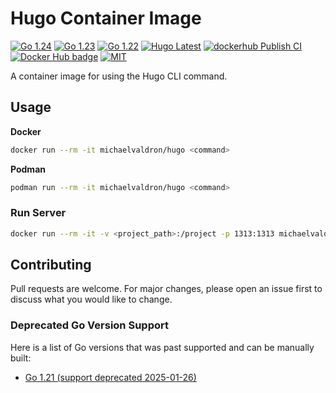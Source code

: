 # Hugo Container Image

[![Go 1.24](https://img.shields.io/badge/1.24-blue?logo=go&labelColor=gray)](https://go.dev/doc/go1.24)
[![Go 1.23](https://img.shields.io/badge/1.23-blue?logo=go&labelColor=gray)](https://go.dev/doc/go1.23)
[![Go 1.22](https://img.shields.io/badge/1.22-blue?logo=go&labelColor=gray)](https://go.dev/doc/go1.22)
[![Hugo Latest](https://img.shields.io/badge/latest-cb4879?logo=hugo&labelColor=gray)](https://github.com/gohugoio/hugo/releases/latest)
[![dockerhub Publish CI](https://github.com/michael-valdron/hugo-image/actions/workflows/docker-publish.yaml/badge.svg)](https://github.com/michael-valdron/hugo-image/actions/workflows/docker-publish.yaml)
[![Docker Hub badge][dockerhub-badge]][dockerhub]
[![MIT](https://img.shields.io/badge/license-Apache--2.0-blue)](LICENSE)

 [dockerhub-badge]: https://img.shields.io/docker/pulls/michaelvaldron/hugo
 [dockerhub]: https://hub.docker.com/r/michaelvaldron/hugo


A container image for using the Hugo CLI command.

## Usage

**Docker**

```sh
docker run --rm -it michaelvaldron/hugo <command>
```

**Podman**

```sh
podman run --rm -it michaelvaldron/hugo <command>
```

### Run Server

```sh
docker run --rm -it -v <project_path>:/project -p 1313:1313 michaelvaldron/hugo hugo server
```

## Contributing

Pull requests are welcome. For major changes, please open an issue first to discuss what you would like to change.

### Deprecated Go Version Support

Here is a list of Go versions that was past supported and can be manually built:

- [Go 1.21 (support deprecated 2025-01-26)](build/go1.21)
